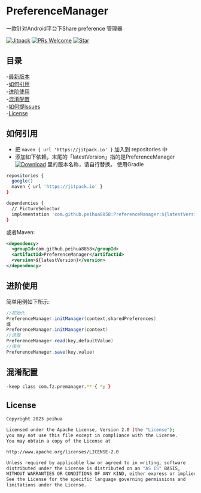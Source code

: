 # PreferenceManager 
   一款针对Android平台下Share preference 管理器<br>

[![Jitpack](https://jitpack.io/v/peihua8858/PreferenceManager.svg)](https://github.com/peihua8858)
[![PRs Welcome](https://img.shields.io/badge/PRs-Welcome-brightgreen.svg)](https://github.com/peihua8858)
[![Star](https://img.shields.io/github/stars/peihua8858/PreferenceManager.svg)](https://github.com/peihua8858/PreferenceManager)


## 目录
-[最新版本](https://github.com/peihua8858/PreferenceManager/releases/tag/1.0.4)<br>
-[如何引用](#如何引用)<br>
-[进阶使用](#进阶使用)<br>
-[混淆配置](#混淆配置)<br>
-[如何提Issues](https://github.com/peihua8858/PreferenceManager/wiki/%E5%A6%82%E4%BD%95%E6%8F%90Issues%3F)<br>
-[License](#License)<br>



## 如何引用
* 把 `maven { url 'https://jitpack.io' }` 加入到 repositories 中
* 添加如下依赖，末尾的「latestVersion」指的是PreferenceManager [![Download](https://jitpack.io/v/peihua8858/PreferenceManager.svg)](https://jitpack.io/#peihua8858/PreferenceManager) 里的版本名称，请自行替换。
使用Gradle
```sh
repositories {
  google()
  maven { url 'https://jitpack.io' }
}

dependencies {
  // PictureSelector
  implementation 'com.github.peihua8858:PreferenceManager:${latestVersion}'
}
```

或者Maven:

```xml
<dependency>
  <groupId>com.github.peihua8858</groupId>
  <artifactId>PreferenceManager</artifactId>
  <version>${latestVersion}</version>
</dependency>
```

## 进阶使用

简单用例如下所示:

```java
//初始化
PreferenceManager.initManager(context,sharedPreferences)
或
PreferenceManager.initManager(context)
//读取
PreferenceManager.read(key,defaultValue)
//保存
PreferenceManager.save(key,value)
```


## 混淆配置 
```sh
-keep class com.fz.premanager.** { *; }
```

## License
```sh
Copyright 2023 peihua

Licensed under the Apache License, Version 2.0 (the "License");
you may not use this file except in compliance with the License.
You may obtain a copy of the License at

http://www.apache.org/licenses/LICENSE-2.0

Unless required by applicable law or agreed to in writing, software
distributed under the License is distributed on an "AS IS" BASIS,
WITHOUT WARRANTIES OR CONDITIONS OF ANY KIND, either express or implied.
See the License for the specific language governing permissions and
limitations under the License.
```


